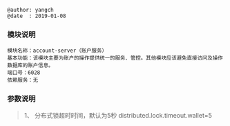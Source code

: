 ```
@author: yangch
@date  : 2019-01-08
```

### 模块说明 ###
```
模块名称：account-server（账户服务）
基本功能：该模块主要为账户的操作提供统一的服务、管控。其他模块应该避免直接访问及操作数据库的账户信息。
端口号：6028
依赖服务：无

```

### 参数说明 ###
> 1、 分布式锁超时时间，默认为5秒
    distributed.lock.timeout.wallet=5


